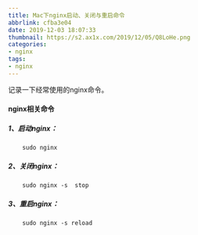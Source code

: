 ```yaml
---
title: Mac下nginx启动、关闭与重启命令
abbrlink: cfba3e04
date: 2019-12-03 18:07:33
thumbnail: https://s2.ax1x.com/2019/12/05/Q8LoHe.png
categories: 
- nginx
tags:
- nginx
---
```

记录一下经常使用的nginx命令。<!--more-->
#### nginx相关命令
<!-- more -->
##### 1、启动nginx：

```
	sudo nginx
```
##### 2、关闭nginx：

```
	sudo nginx -s  stop
```
##### 3、重启nginx：
```
	sudo nginx -s reload
```